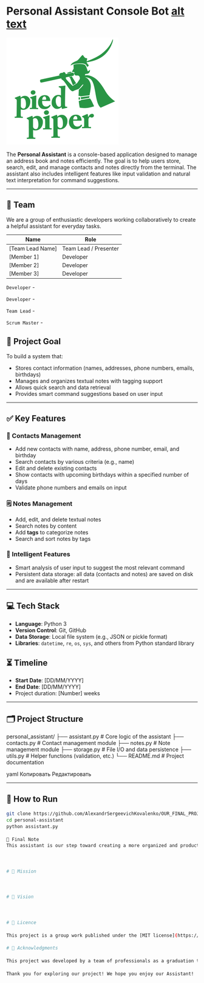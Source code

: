 # Personal Assistant Console Bot [alt text](assistant-emoji-1.svg)

![Team logo](https://raw.githubusercontent.com/AlexandrSergeevichKovalenko/OUR_FINAL_PROJECT/main/imgs/team_logo.png)

The **Personal Assistant** is a console-based application designed to manage an address book and notes efficiently. The goal is to help users store, search, edit, and manage contacts and notes directly from the terminal. The assistant also includes intelligent features like input validation and natural text interpretation for command suggestions.

---

## 👥 Team

We are a group of enthusiastic developers working collaboratively to create a helpful assistant for everyday tasks.

| Name | Role |
|------|------|
| [Team Lead Name] | Team Lead / Presenter |
| [Member 1] | Developer |
| [Member 2] | Developer |
| [Member 3] | Developer |

`Developer` - []()

`Developer` - []()

`Team Lead` - []()

`Scrum Master` - []()

## 🎯 Project Goal

To build a system that:
- Stores contact information (names, addresses, phone numbers, emails, birthdays)
- Manages and organizes textual notes with tagging support
- Allows quick search and data retrieval
- Provides smart command suggestions based on user input

---

## ✅ Key Features

### 📇 Contacts Management
- Add new contacts with name, address, phone number, email, and birthday
- Search contacts by various criteria (e.g., name)
- Edit and delete existing contacts
- Show contacts with upcoming birthdays within a specified number of days
- Validate phone numbers and emails on input


### 🗒️ Notes Management
- Add, edit, and delete textual notes
- Search notes by content
- Add **tags** to categorize notes
- Search and sort notes by tags

### 🧠 Intelligent Features
- Smart analysis of user input to suggest the most relevant command
- Persistent data storage: all data (contacts and notes) are saved on disk and are available after restart

---



## 💻 Tech Stack

- **Language**: Python 3
- **Version Control**: Git, GitHub
- **Data Storage**: Local file system (e.g., JSON or pickle format)
- **Libraries**: `datetime`, `re`, `os`, `sys`, and others from Python standard library


## ⏳ Timeline

- **Start Date**: [DD/MM/YYYY]
- **End Date**: [DD/MM/YYYY]
- Project duration: [Number] weeks

---

## 🗂️ Project Structure


personal_assistant/ ├── assistant.py # Core logic of the assistant ├── contacts.py # Contact management module ├── notes.py # Note management module ├── storage.py # File I/O and data persistence ├── utils.py # Helper functions (validation, etc.) └── README.md # Project documentation

yaml
Копировать
Редактировать

---

## 🚀 How to Run

```bash
git clone https://github.com/AlexandrSergeevichKovalenko/OUR_FINAL_PROJECT/tree/main.git
cd personal-assistant
python assistant.py

📌 Final Note
This assistant is our step toward creating a more organized and productive digital environment using simple but powerful console tools. We hope it will become a helpful everyday companion.



# 🎯 Mission 



# 🌟 Vision



# 📜 Licence

This project is a group work published under the [MIT license](https://github.com/AlexandrSergeevichKovalenko/OUR_FINAL_PROJECT/blob/2e866a8b284d8b8fae3073b025958b7f67ec8bb5/LICENSE.txt), and all project contributors are listed in the license text.

# 👏 Acknowledgments

This project was developed by a team of professionals as a graduation thesis of the [GoIT](https://goit.global/) **Python Core** course.

Thank you for exploring our project! We hope you enjoy our Assistant!
